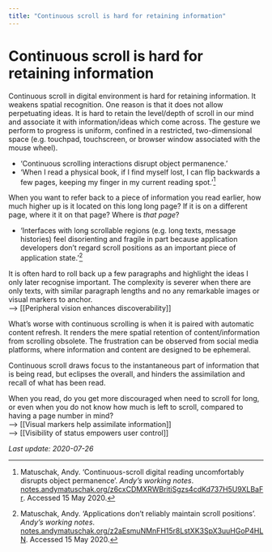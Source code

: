 ```yaml
---
title: "Continuous scroll is hard for retaining information"
---
```


# Continuous scroll is hard for retaining information

Continuous scroll in digital environment is hard for retaining information. It weakens spatial recognition. One reason is that it does not allow perpetuating ideas. It is hard to retain the level/depth of scroll in our mind and associate it with information/ideas which come across. The gesture we perform to progress is uniform, confined in a restricted, two-dimensional space (e.g. touchpad, touchscreen, or browser window associated with the mouse wheel).

- ‘Continuous scrolling interactions disrupt object permanence.’
- ‘When I read a physical book, if I find myself lost, I can flip backwards a few pages, keeping my finger in my current reading spot.’[^1]

When you want to refer back to a piece of information you read earlier, how much higher up is it located on this long long page? If it is on a different page, where it it on that page? Where is *that page*?

- ‘Interfaces with long scrollable regions (e.g. long texts, message histories) feel disorienting and fragile in part because application developers don’t regard scroll positions as an important piece of application state.’[^2]

It is often hard to roll back up a few paragraphs and highlight the ideas I only later recognise important. The complexity is severer when there are only texts, with similar paragraph lengths and no any remarkable images or visual markers to anchor.  
--> [[Peripheral vision enhances discoverability]]

What’s worse with continuous scrolling is when it is paired with automatic content refresh. It renders the mere spatial retention of content/information from scrolling obsolete. The frustration can be observed from social media platforms, where information and content are designed to be ephemeral.

Continuous scroll draws focus to the instantaneous part of information that is being read, but eclipses the overall, and hinders the assimilation and recall of what has been read. 

When you read, do you get more discouraged when need to scroll for long, or even when you do not know how much is left to scroll, compared to having a page number in mind?  
--> [[Visual markers help assimilate information]]  
--> [[Visibility of status empowers user control]]

*Last update: 2020-07-26*

[^1]: Matuschak, Andy. ‘Continuous-scroll digital reading uncomfortably disrupts object permanence’. _Andyʼs working notes_. [notes.andymatuschak.org/z6cxCDMXRWBritiSgzs4cdKd737H5U9XLBaFr](https://notes.andymatuschak.org/z6cxCDMXRWBritiSgzs4cdKd737H5U9XLBaFr). Accessed 15 May 2020.
[^2]: Matuschak, Andy. ‘Applications don’t reliably maintain scroll positions’. _Andyʼs working notes_. [notes.andymatuschak.org/z2aEsmuNMnFH15r8LstXK3SpX3uuHGoP4HLN](https://notes.andymatuschak.org/z2aEmuNMnFH15r8LstXK3SpX3uuHGoP4HLN). Accessed 15 May 2020.